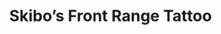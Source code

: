 ---
title: "Skibo’s Front Range Tattoo"
url: /fort-collins/skibos-front-range-tattoo/
shop: Tattoo
---